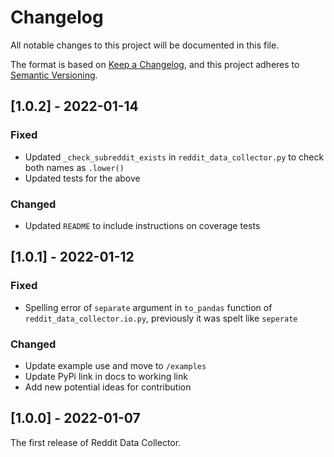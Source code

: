 # Changelog

All notable changes to this project will be documented in this file.

The format is based on [Keep a Changelog](https://keepachangelog.com/en/1.0.0/),
and this project adheres to [Semantic Versioning](https://semver.org/spec/v2.0.0.html).

## [1.0.2] - 2022-01-14

### Fixed

- Updated `_check_subreddit_exists` in `reddit_data_collector.py` to check both names as `.lower()`
- Updated tests for the above

### Changed

- Updated `README` to include instructions on  coverage tests

## [1.0.1] - 2022-01-12

### Fixed

- Spelling error of `separate` argument in `to_pandas` function of `reddit_data_collector.io.py`, previously it was spelt like `seperate`

### Changed

- Update example use and move to `/examples`
- Update PyPi link in docs to working link
- Add new potential ideas for contribution

## [1.0.0] - 2022-01-07

The first release of Reddit Data Collector.
